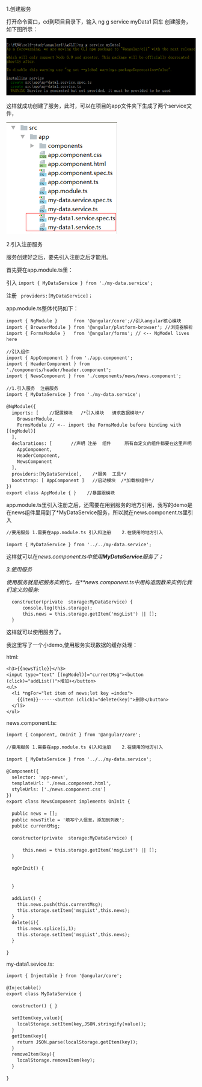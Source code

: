 1.创建服务

打开命令窗口，cd到项目目录下，输入  ng g service myData1  回车 创建服务，如下图所示：

![image](../../images/angular/creatService.png)

这样就成功创建了服务，此时，可以在项目的app文件夹下生成了两个service文件，

![image](../../images/angular/serviceFile.png)

2.引入注册服务

服务创建好之后，要先引入注册之后才能用。

首先要在app.module.ts里：

引入     `import { MyDataService } from './my-data.service';`

注册     ` providers:[MyDataService]；`

app.module.ts整体代码如下：
```
import { NgModule }      from '@angular/core';//引入angular核心模块
import { BrowserModule } from '@angular/platform-browser'; //浏览器解析
import { FormsModule }   from '@angular/forms'; // <-- NgModel lives here

//引入组件
import { AppComponent } from './app.component';
import { HeaderComponent } from './components/header/header.component';
import { NewsComponent } from './components/news/news.component';

//1.引入服务  注册服务
import { MyDataService } from './my-data.service';

@NgModule({
  imports: [    //配置模块   /*引入模块   请求数据模块*/
    BrowserModule,
    FormsModule // <-- import the FormsModule before binding with [(ngModel)]
  ],
  declarations: [       //声明 注册  组件     所有自定义的组件都要在这里声明
    AppComponent,
    HeaderComponent,
    NewsComponent
  ],
  providers:[MyDataService],    /*服务  工具*/
  bootstrap: [ AppComponent ]   //启动模块  /*加载根组件*/
})
export class AppModule { }    //暴露跟模块
```
app.module.ts里引入注册之后，还需要在用到服务的地方引用，我写的demo是在news组件里用到了*MyDataService服务，所以就在news.component.ts里引入
```
//要用服务 1.需要在app.module.ts 引入和注册    2.在使用的地方引入

import { MyDataService } from '../../my-data.service';
```

这样就可以在*news.component.ts中使用**MyDataService**服务了；*

*3.使用服务*

*使用服务就是把服务实例化，在**news.component.ts中用构造函数来实例化我们定义的服务:*
```
  constructor(private  storage:MyDataService) {
      console.log(this.storage);
      this.news = this.storage.getItem('msgList') || [];
  } 
```
这样就可以使用服务了。

我这里写了一个小demo,使用服务实现数据的缓存处理：

html:
```
<h3>{{newsTitle}}</h3>
<input type="text" [(ngModel)]="currentMsg"><button (click)="addList()">增加+</button>
<ul>
  <li *ngFor="let item of news;let key =index">
    {{item}}------<button (click)="delete(key)">删除</button>
  </li>
</ul>
```

news.component.ts:
```
import { Component, OnInit } from '@angular/core';

//要用服务 1.需要在app.module.ts 引入和注册    2.在使用的地方引入

import { MyDataService } from '../../my-data.service';

@Component({
  selector: 'app-news',
  templateUrl: './news.component.html',
  styleUrls: ['./news.component.css']
})
export class NewsComponent implements OnInit {

  public news = [];
  public newsTitle = '填写个人信息，添加到列表';
  public currentMsg;

  constructor(private  storage:MyDataService) {

      this.news = this.storage.getItem('msgList') || [];
  }

  ngOnInit() {


  }

  addList() {
    this.news.push(this.currentMsg);
    this.storage.setItem('msgList',this.news);
  }
  delete(i){
    this.news.splice(i,1);
    this.storage.setItem('msgList',this.news);
  }

}
```

my-data1.sevice.ts:
```
import { Injectable } from '@angular/core';

@Injectable()
export class MyDataService {

  constructor() { }

  setItem(key,value){
    localStorage.setItem(key,JSON.stringify(value));
  }
  getItem(key){
    return JSON.parse(localStorage.getItem(key));
  }
  removeItem(key){
    localStorage.removeItem(key);
  }

}
```